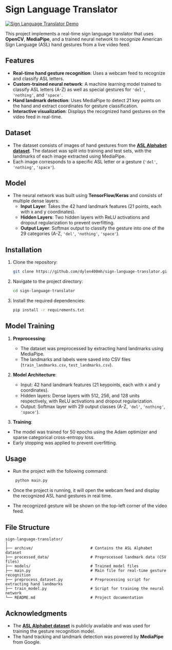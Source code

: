 # Sign Language Translator

[![Sign Language Translator Demo](https://img.youtube.com/vi/pspCDx4ifFk/0.jpg)](https://www.youtube.com/watch?v=pspCDx4ifFk)

This project implements a real-time sign language translator that uses **OpenCV**, **MediaPipe**, and a trained neural network to recognize American Sign Language (ASL) hand gestures from a live video feed.

## Features

- **Real-time hand gesture recognition**: Uses a webcam feed to recognize and classify ASL letters.
- **Custom-trained neural network**: A machine learning model trained to classify ASL letters (A-Z) as well as special gestures for `'del'`, `'nothing'`, and `'space'`.
- **Hand landmark detection**: Uses MediaPipe to detect 21 key points on the hand and extract coordinates for gesture classification.
- **Interactive visualization**: Displays the recognized hand gestures on the video feed in real-time.

## Dataset

- The dataset consists of images of hand gestures from the [**ASL Alphabet dataset**](https://www.kaggle.com/datasets/grassknoted/asl-alphabet). The dataset was split into training and test sets, with the landmarks of each image extracted using MediaPipe.
- Each image corresponds to a specific ASL letter or a gesture (`'del'`, `'nothing'`, `'space'`).

## Model

- The neural network was built using **TensorFlow/Keras** and consists of multiple dense layers:
  - **Input Layer**: Takes the 42 hand landmark features (21 points, each with x and y coordinates).
  - **Hidden Layers**: Two hidden layers with ReLU activations and dropout regularization to prevent overfitting.
  - **Output Layer**: Softmax output to classify the gesture into one of the 29 categories (A-Z, `'del'`, `'nothing'`, `'space'`).

## Installation

1. Clone the repository:

    ```bash
    git clone https://github.com/dylen400mh/sign-language-translator.git
    ```

2. Navigate to the project directory:

    ```bash
    cd sign-language-translator
    ```

3. Install the required dependencies:

    ```bash
    pip install -r requirements.txt
    ```

## Model Training

1. **Preprocessing**:
   - The dataset was preprocessed by extracting hand landmarks using MediaPipe.
   - The landmarks and labels were saved into CSV files (`train_landmarks.csv`, `test_landmarks.csv`).

2. **Model Architecture**:
   - Input: 42 hand landmark features (21 keypoints, each with x and y coordinates).
   - Hidden layers: Dense layers with 512, 256, and 128 units respectively, with ReLU activations and dropout regularization.
   - Output: Softmax layer with 29 output classes (A-Z, `'del'`, `'nothing'`, `'space'`).
  
3. **Training**:
  - The model was trained for 50 epochs using the Adam optimizer and sparse categorical cross-entropy loss.
  - Early stopping was applied to prevent overfitting.

## Usage

- Run the project with the following command:
  
   ```bash
    python main.py
    ```

- Once the project is running, it will open the webcam feed and display the recognized ASL hand gestures in real time.
- The recognized gesture will be shown on the top-left corner of the video feed.

## File Structure
```
sign-language-translator/
│
├── archive/                         # Contains the ASL Alphabet dataset
├── processed_data/                  # Preprocessed landmark data (CSV files)
├── models/                          # Trained model files
├── main.py                          # Main file for real-time gesture recognition
├── preprocess_dataset.py            # Preprocessing script for extracting hand landmarks
├── train_model.py                   # Script for training the neural network
└── README.md                        # Project documentation
```

## Acknowledgments
- The [**ASL Alphabet dataset**](https://www.kaggle.com/datasets/grassknoted/asl-alphabet) is publicly available and was used for training the gesture recognition model.
- The hand tracking and landmark detection was powered by **MediaPipe** from Google.

